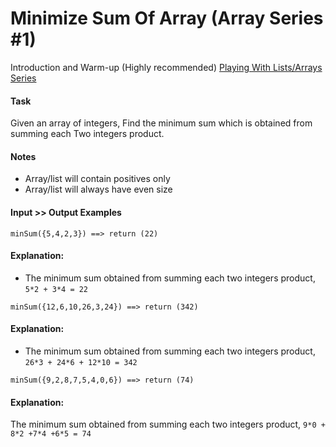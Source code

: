 # Minimize Sum Of Array (Array Series #1)

Introduction and Warm-up (Highly recommended)
[Playing With Lists/Arrays Series](https://www.codewars.com/collections/playing-with-lists-slash-arrays)

#### Task

Given an array of integers, Find the minimum sum which is obtained from summing each Two integers product.

#### Notes

- Array/list will contain positives only
- Array/list will always have even size

#### Input >> Output Examples

```
minSum({5,4,2,3}) ==> return (22) 
```

#### Explanation:

- The minimum sum obtained from summing each two integers product,  `5*2 + 3*4 = 22`

```
minSum({12,6,10,26,3,24}) ==> return (342)
```

#### Explanation:

- The minimum sum obtained from summing each two integers product,  `26*3 + 24*6 + 12*10 = 342`

```
minSum({9,2,8,7,5,4,0,6}) ==> return (74)
```

#### Explanation:

The minimum sum obtained from summing each two integers product,  `9*0 + 8*2 +7*4 +6*5 = 74`

